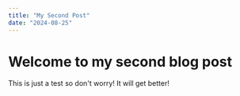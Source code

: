 ```yaml
---
title: "My Second Post"
date: "2024-08-25"
---
```


# Welcome to my second blog post

This is just a test so don't worry! It will get better!

